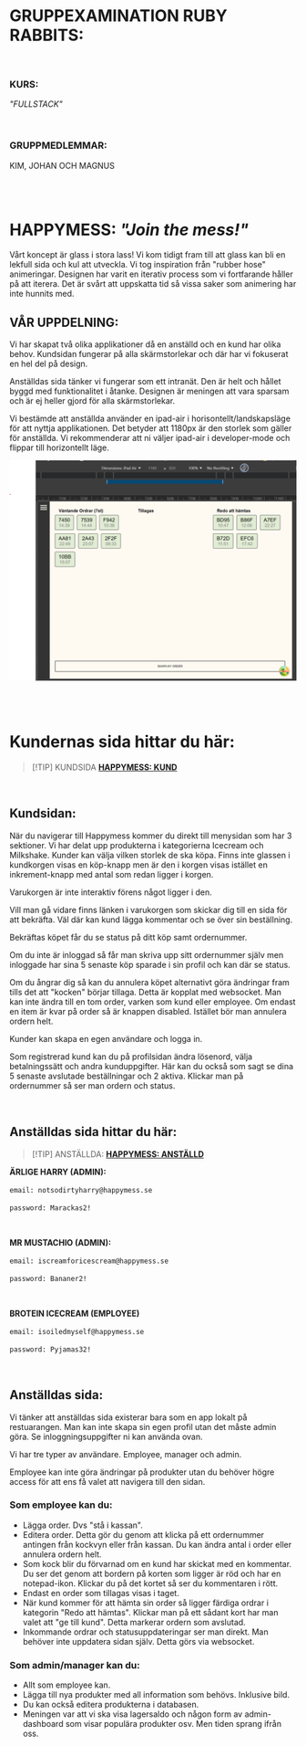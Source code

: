 # **GRUPPEXAMINATION RUBY RABBITS:**

<br>

### **KURS:**

_"FULLSTACK"_

<br>

### **GRUPPMEDLEMMAR:**

KIM, JOHAN OCH MAGNUS

<br>
<br>

# HAPPYMESS: _"Join the mess!"_

Vårt koncept är glass i stora lass! Vi kom tidigt fram till att glass kan bli en lekfull sida och kul att utveckla. Vi tog inspiration från "rubber hose" animeringar.
Designen har varit en iterativ process som vi fortfarande håller på att iterera. Det är svårt att uppskatta tid så vissa saker som animering har inte hunnits med.

## VÅR UPPDELNING:

Vi har skapat två olika applikationer då en anställd och en kund har olika behov. Kundsidan fungerar på alla skärmstorlekar och där har vi fokuserat en hel del på design.

Anställdas sida tänker vi fungerar som ett intranät. Den är helt och hållet byggd med funktionalitet i åtanke. Designen är meningen att vara sparsam och är ej heller gjord för alla skärmstorlekar.

Vi bestämde att anställda använder en ipad-air i horisontellt/landskapsläge för att nyttja applikationen.
Det betyder att 1180px är den storlek som gäller för anställda.
Vi rekommenderar att ni väljer ipad-air i developer-mode och flippar till horizontellt läge.

![dev ipad](./assets/devIpad.png)

<br>

<br>

# **Kundernas sida hittar du här:**

> [!TIP] KUNDSIDA
> [**HAPPYMESS: KUND**](https://drpn0wxpzl77r.cloudfront.net)

<br>

## **Kundsidan:**

När du navigerar till Happymess kommer du direkt till menysidan som har 3 sektioner. Vi har delat upp produkterna i kategorierna Icecream och Milkshake.
Kunder kan välja vilken storlek de ska köpa. Finns inte glassen i kundkorgen visas en köp-knapp men är den i korgen visas istället en inkrement-knapp med antal som redan ligger i korgen.

Varukorgen är inte interaktiv förens något ligger i den.

Vill man gå vidare finns länken i varukorgen som skickar dig till en sida för att bekräfta. Väl där kan kund lägga kommentar och se över sin beställning.

Bekräftas köpet får du se status på ditt köp samt ordernummer.

Om du inte är inloggad så får man skriva upp sitt ordernummer själv men inloggade har sina 5 senaste köp sparade i sin profil och kan där se status.

Om du ångrar dig så kan du annulera köpet alternativt göra ändringar fram tills det att "kocken" börjar tillaga. Detta är kopplat med websocket. Man kan inte ändra till en tom order, varken som kund eller employee. Om endast en item är kvar på order så är knappen disabled. Istället bör man annulera ordern helt.

Kunder kan skapa en egen användare och logga in.

Som registrerad kund kan du på profilsidan ändra lösenord, välja betalningssätt och andra kunduppgifter. Här kan du också som sagt se dina 5 senaste avslutade beställningar och 2 aktiva. Klickar man på ordernummer så ser man ordern och status.

<br>

## **Anställdas sida hittar du här:**

> [!TIP] ANSTÄLLDA:
> [**HAPPYMESS: ANSTÄLLD**](https://dxcrvzvfdmi0n.cloudfront.net)

**ÄRLIGE HARRY (ADMIN):**

`email: notsodirtyharry@happymess.se`

`password: Marackas2!`

<br>

**MR MUSTACHIO (ADMIN):**

`email: iscreamforicescream@happymess.se`

`password: Bananer2!`

<br>

**BROTEIN ICECREAM (EMPLOYEE)**

`email: isoiledmyself@happymess.se`

`password: Pyjamas32!`

<br>

## Anställdas sida:

Vi tänker att anställdas sida existerar bara som en app lokalt på restuarangen. Man kan inte skapa sin egen profil utan det måste admin göra. Se inloggningsuppgifter ni kan använda ovan.

Vi har tre typer av användare. Employee, manager och admin.

Employee kan inte göra ändringar på produkter utan du behöver högre access för att ens få valet att navigera till den sidan.

### Som employee kan du:

-   Lägga order. Dvs "stå i kassan".
-   Editera order. Detta gör du genom att klicka på ett ordernummer antingen från kockvyn eller från kassan. Du kan ändra antal i order eller annulera ordern helt.
-   Som kock blir du förvarnad om en kund har skickat med en kommentar. Du ser det genom att bordern på korten som ligger är röd och har en notepad-ikon. Klickar du på det kortet så ser du kommentaren i rött.
-   Endast en order som tillagas visas i taget.
-   När kund kommer för att hämta sin order så ligger färdiga ordrar i kategorin "Redo att hämtas". Klickar man på ett sådant kort har man valet att "ge till kund". Detta markerar ordern som avslutad.
-   Inkommande ordrar och statusuppdateringar ser man direkt. Man behöver inte uppdatera sidan själv. Detta görs via websocket.

### Som admin/manager kan du:

-   Allt som employee kan.
-   Lägga till nya produkter med all information som behövs. Inklusive bild.
-   Du kan också editera produkterna i databasen.
-   Meningen var att vi ska visa lagersaldo och någon form av admin-dashboard som visar populära produkter osv. Men tiden sprang ifrån oss.
